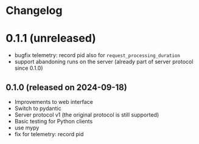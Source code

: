 # Changelog

# 0.1.1 (unreleased)
* bugfix telemetry: record pid also for `request_processing_duration`
* support abandoning runs on the server (already part of server protocol since 0.1.0)


## 0.1.0 (released on 2024-09-18)
* Improvements to web interface
* Switch to pydantic
* Server protocol v1 (the original protocol is still supported)
* Basic testing for Python clients
* use mypy
* fix for telemetry: record pid
